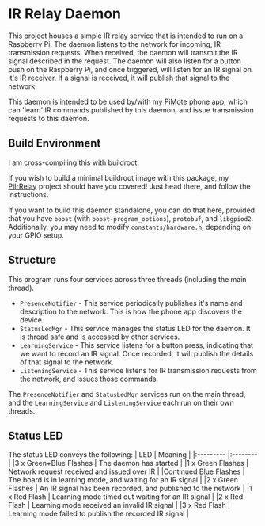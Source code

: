 # IR Relay Daemon
This project houses a simple IR relay service that is intended to run on a
Raspberry Pi. The daemon listens to the network for incoming, IR transmission
requests. When received, the daemon will transmit the IR signal described in
the request. The daemon will also listen for a button push on the Raspberry Pi,
and once triggered, will listen for an IR signal on it's IR receiver. If a
signal is received, it will publish that signal to the network.

This daemon is intended to be used by/with my [PiMote](https://github.com/arobinson434/PiMote)
phone app, which can 'learn' IR commands published by this daemon, and issue
transmission requests to this daemon.

## Build Environment
I am cross-compiling this with buildroot.

If you wish to build a minimal buildroot image with this package, my
[PiIrRelay](https://github.com/arobinson434/PiIrRelay) project should have you
covered! Just head there, and follow the instructions.

If you want to build this daemon standalone, you can do that here, provided that
you have `boost` (with `boost-program_options`), `protobuf`, and `libgpiod2`.
Additionally, you may need to modify `constants/hardware.h`, depending on your
GPIO setup.

## Structure
This program runs four services across three threads (including the main
thread).
* `PresenceNotifier` - This service periodically publishes it's name and
description to the network. This is how the phone app discovers the device.
* `StatusLedMgr` - This service manages the status LED for the daemon. It is
thread safe and is accessed by other services.
* `LearningService` - This service listens for a button press, indicating that
we want to record an IR signal. Once recorded, it will publish the details of
that signal to the network.
* `ListeningService` - This service listens for IR transmission requests from
the network, and issues those commands.

The `PresenceNotifier` and `StatusLedMgr` services run on the main thread, and
the `LearningService` and `ListeningService` each run on their own threads.

## Status LED
The status LED conveys the following:
| LED                   | Meaning                                                      |
|:---------             |:--------                                                     |
|3 x Green+Blue Flashes | The daemon has started                                       |
|1 x Green Flashes      | Network request received and issued over IR                  |
|Continued Blue Flashes | The board is in learning mode, and waiting for an IR signal  |
|2 x Green Flashes      | An IR signal has been recorded, and published to the network |
|1 x Red Flash          | Learning mode timed out waiting for an IR signal             |
|2 x Red Flash          | Learning mode received an invalid IR signal                  |
|3 x Red Flash          | Learning mode failed to publish the recorded IR signal       |
